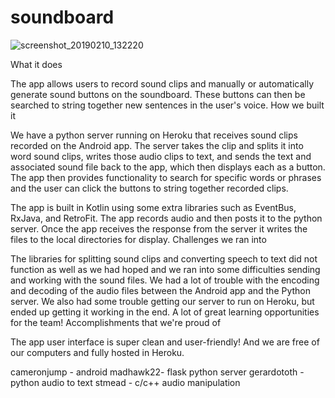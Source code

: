 # soundboard

![screenshot_20190210_132220](https://user-images.githubusercontent.com/23038185/52538350-3c527980-2d37-11e9-87fc-b0eff53c92fa.png)

What it does

The app allows users to record sound clips and manually or automatically generate sound buttons on the soundboard. These buttons can then be searched to string together new sentences in the user's voice.
How we built it

We have a python server running on Heroku that receives sound clips recorded on the Android app. The server takes the clip and splits it into word sound clips, writes those audio clips to text, and sends the text and associated sound file back to the app, which then displays each as a button. The app then provides functionality to search for specific words or phrases and the user can click the buttons to string together recorded clips.

The app is built in Kotlin using some extra libraries such as EventBus, RxJava, and RetroFit. The app records audio and then posts it to the python server. Once the app receives the response from the server it writes the files to the local directories for display.
Challenges we ran into

The libraries for splitting sound clips and converting speech to text did not function as well as we had hoped and we ran into some difficulties sending and working with the sound files. We had a lot of trouble with the encoding and decoding of the audio files between the Android app and the Python server. We also had some trouble getting our server to run on Heroku, but ended up getting it working in the end. A lot of great learning opportunities for the team!
Accomplishments that we're proud of

The app user interface is super clean and user-friendly! And we are free of our computers and fully hosted in Heroku.

cameronjump - android
madhawk22- flask python server
gerardototh - python audio to text
stmead - c/c++ audio manipulation

